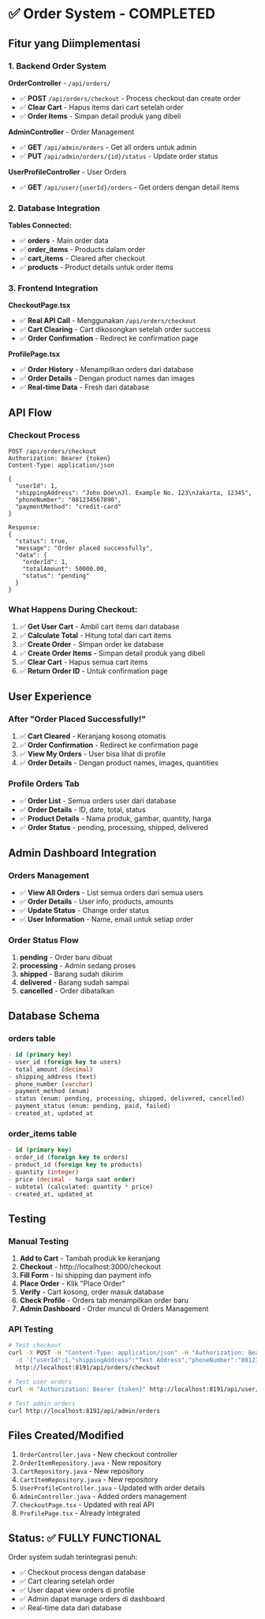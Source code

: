 # ✅ Order System - COMPLETED

## Fitur yang Diimplementasi

### 1. Backend Order System
**OrderController** - `/api/orders/`
- ✅ **POST** `/api/orders/checkout` - Process checkout dan create order
- ✅ **Clear Cart** - Hapus items dari cart setelah order
- ✅ **Order Items** - Simpan detail produk yang dibeli

**AdminController** - Order Management
- ✅ **GET** `/api/admin/orders` - Get all orders untuk admin
- ✅ **PUT** `/api/admin/orders/{id}/status` - Update order status

**UserProfileController** - User Orders
- ✅ **GET** `/api/user/{userId}/orders` - Get orders dengan detail items

### 2. Database Integration
**Tables Connected:**
- ✅ **orders** - Main order data
- ✅ **order_items** - Products dalam order
- ✅ **cart_items** - Cleared after checkout
- ✅ **products** - Product details untuk order items

### 3. Frontend Integration
**CheckoutPage.tsx**
- ✅ **Real API Call** - Menggunakan `/api/orders/checkout`
- ✅ **Cart Clearing** - Cart dikosongkan setelah order success
- ✅ **Order Confirmation** - Redirect ke confirmation page

**ProfilePage.tsx**
- ✅ **Order History** - Menampilkan orders dari database
- ✅ **Order Details** - Dengan product names dan images
- ✅ **Real-time Data** - Fresh dari database

## API Flow

### Checkout Process
```http
POST /api/orders/checkout
Authorization: Bearer {token}
Content-Type: application/json

{
  "userId": 1,
  "shippingAddress": "John Doe\nJl. Example No. 123\nJakarta, 12345",
  "phoneNumber": "081234567890",
  "paymentMethod": "credit-card"
}

Response:
{
  "status": true,
  "message": "Order placed successfully",
  "data": {
    "orderId": 1,
    "totalAmount": 50000.00,
    "status": "pending"
  }
}
```

### What Happens During Checkout:
1. ✅ **Get User Cart** - Ambil cart items dari database
2. ✅ **Calculate Total** - Hitung total dari cart items
3. ✅ **Create Order** - Simpan order ke database
4. ✅ **Create Order Items** - Simpan detail produk yang dibeli
5. ✅ **Clear Cart** - Hapus semua cart items
6. ✅ **Return Order ID** - Untuk confirmation page

## User Experience

### After "Order Placed Successfully!"
1. ✅ **Cart Cleared** - Keranjang kosong otomatis
2. ✅ **Order Confirmation** - Redirect ke confirmation page
3. ✅ **View My Orders** - User bisa lihat di profile
4. ✅ **Order Details** - Dengan product names, images, quantities

### Profile Orders Tab
- ✅ **Order List** - Semua orders user dari database
- ✅ **Order Details** - ID, date, total, status
- ✅ **Product Details** - Nama produk, gambar, quantity, harga
- ✅ **Order Status** - pending, processing, shipped, delivered

## Admin Dashboard Integration

### Orders Management
- ✅ **View All Orders** - List semua orders dari semua users
- ✅ **Order Details** - User info, products, amounts
- ✅ **Update Status** - Change order status
- ✅ **User Information** - Name, email untuk setiap order

### Order Status Flow
1. **pending** - Order baru dibuat
2. **processing** - Admin sedang proses
3. **shipped** - Barang sudah dikirim
4. **delivered** - Barang sudah sampai
5. **cancelled** - Order dibatalkan

## Database Schema

### orders table
```sql
- id (primary key)
- user_id (foreign key to users)
- total_amount (decimal)
- shipping_address (text)
- phone_number (varchar)
- payment_method (enum)
- status (enum: pending, processing, shipped, delivered, cancelled)
- payment_status (enum: pending, paid, failed)
- created_at, updated_at
```

### order_items table
```sql
- id (primary key)
- order_id (foreign key to orders)
- product_id (foreign key to products)
- quantity (integer)
- price (decimal - harga saat order)
- subtotal (calculated: quantity * price)
- created_at, updated_at
```

## Testing

### Manual Testing
1. **Add to Cart** - Tambah produk ke keranjang
2. **Checkout** - http://localhost:3000/checkout
3. **Fill Form** - Isi shipping dan payment info
4. **Place Order** - Klik "Place Order"
5. **Verify** - Cart kosong, order masuk database
6. **Check Profile** - Orders tab menampilkan order baru
7. **Admin Dashboard** - Order muncul di Orders Management

### API Testing
```bash
# Test checkout
curl -X POST -H "Content-Type: application/json" -H "Authorization: Bearer {token}" \
  -d '{"userId":1,"shippingAddress":"Test Address","phoneNumber":"081234567890","paymentMethod":"credit-card"}' \
  http://localhost:8191/api/orders/checkout

# Test user orders
curl -H "Authorization: Bearer {token}" http://localhost:8191/api/user/1/orders

# Test admin orders
curl http://localhost:8191/api/admin/orders
```

## Files Created/Modified
1. `OrderController.java` - New checkout controller
2. `OrderItemRepository.java` - New repository
3. `CartRepository.java` - New repository
4. `CartItemRepository.java` - New repository
5. `UserProfileController.java` - Updated with order details
6. `AdminController.java` - Added orders management
7. `CheckoutPage.tsx` - Updated with real API
8. `ProfilePage.tsx` - Already integrated

## Status: ✅ FULLY FUNCTIONAL
Order system sudah terintegrasi penuh:
- ✅ Checkout process dengan database
- ✅ Cart clearing setelah order
- ✅ User dapat view orders di profile
- ✅ Admin dapat manage orders di dashboard
- ✅ Real-time data dari database